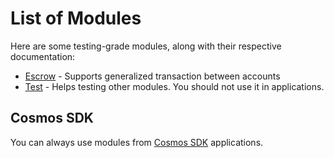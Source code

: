 # List of Modules

Here are some testing-grade modules, along with their respective documentation:

* [Escrow](./escrow/README.md) - Supports generalized transaction between accounts
* [Test](./test/README.md) - Helps testing other modules. You should not use it in applications.

## Cosmos SDK

You can always use modules from [Cosmos SDK](https://github.com/cosmos/cosmos-sdk) applications.
